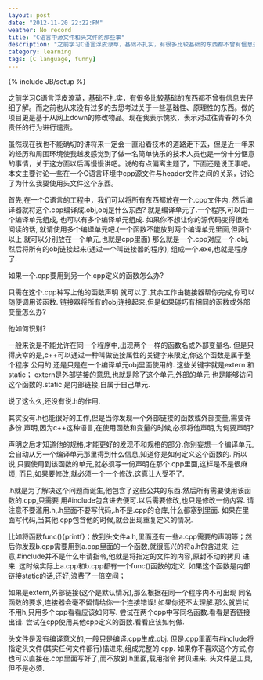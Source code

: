 ```yaml
---
layout: post
date: "2012-11-20 22:22:PM"
weather: No record
title: "C语言中源文件和头文件的那些事"
description: "之前学习C语言浮皮潦草，基础不扎实，有很多比较基础的东西都不曾有信息去仔细了解。而之前也从来没有过多的去思考过关于一些基础性、原理性的东西。"
category: learning 
tags: [C language, funny]
---
```

{% include JB/setup %}

之前学习C语言浮皮潦草，基础不扎实，有很多比较基础的东西都不曾有信息去仔细了解。而之前也从来没有过多的去思考过关于一些基础性、原理性的东西。做的项目更是基于从网上down的修改物品。现在我表示愧疚，表示对过往青春的不负责任的行为进行谴责。

虽然现在我也不能确切的讲将来一定会一直沿着技术的道路走下去，但是近一年来的经历和周围环境使我越发感觉到了做一名简单快乐的技术人员也是一份十分惬意的事情，关于这方面以后再慢慢讲吧。说的有点偏离主题了，下面还是说正事吧。本文主要讨论一些在一个C语言环境中cpp源文件与header文件之间的关系，讨论了为什么我要使用头文件这个东西。

首先,在一个C语言的工程中，我们可以将所有东西都放在一个.cpp文件内. 然后编译器就将这个.cpp编译成.obj,obj是什么东西? 就是编译单元了.一个程序,可以由一个编译单元组成, 也可以有多个编译单元组成. 如果你不想让你的源代码变得很难阅读的话, 就请使用多个编译单元吧.(一个函数不能放到两个编译单元里面,但两个以上 就可以分别放在一个单元,也就是cpp里面) 那么就是一个.cpp对应一个.obj,然后将所有的obj链接起来(通过一个叫链接器的程序), 组成一个.exe,也就是程序了.
 
如果一个.cpp要用到另一个.cpp定义的函数怎么办?

只需在这个.cpp种写上他的函数声明 就可以了.其余工作由链接器帮你完成,你可以随便调用该函数. 链接器将所有的obj连接起来,但是如果碰巧有相同的函数或外部变量怎么办?

他如何识别? 

一般来说是不能允许在同一个程序中,出现两个一样的函数名或外部变量名. 但是只得庆幸的是,c++可以通过一种叫做链接属性的关键字来限定,你这个函数是属于整个程序 公用的,还是只是在一个编译单元obj里面使用的. 这些关键字就是extern 和 static； extern是外部链接的意思,也就是除了这个单元,外部的单元 也是能够访问这个函数的.static 是内部链接,自属于自己单元. 

说了这么久,还没有说.h的作用.

其实没有.h也能很好的工作,但是当你发现一个外部链接的函数或外部变量,需要许多份 声明,因为c++这种语言,在使用函数和变量的时候,必须将他声明,为何要声明?

声明之后才知道他的规格,才能更好的发现不和规格的部分.你别妄想一个编译单元,会自动从另一个编译单元那里得到什么信息,知道你是如何定义这个函数的. 所以说,只要使用到该函数的单元,就必须写一份声明在那个.cpp里面,这样是不是很麻烦, 而且,如果要修改,就必须一个一个修改.这真让人受不了. 

.h就是为了解决这个问题而诞生,他包含了这些公共的东西.然后所有需要使用该函数的.cpp,只需要 用#include包含进去便可.以后需要修改,也只是修改一份内容. 请注意不要滥用.h,.h里面不要写代码,.h不是.cpp的仓库,什么都塞到里面. 如果在里面写代码,当其他.cpp包含他的时候,就会出现重复定义的情况.

比如将函数func(){printf}；放到头文件a.h,里面还有一些a.cpp需要的声明等；然后你发现b.cpp需要用到a.cpp里面的一个函数,就很高兴的将a.h包含进来. 注意,#include并不是什么申请指令,他就是将指定的文件的内容,原封不动的拷贝 进来. 这时候实际上a.cpp和b.cpp都有一个func()函数的定义. 如果这个函数是内部链接static的话,还好,浪费了一倍空间；

如果是extern,外部链接(这个是默认情况),那么根据在同一个程序内不可出现 同名函数的要求,连接器会毫不留情给你一个连接错误! 如果你还不太理解.那么就尝试不用h,只用多个cpp看看应该如何写. 尝试在两个cpp中写同名函数.看看是否链接出错. 尝试在cpp使用其他cpp定义的函数.看看应该如何做.

头文件是没有编译意义的,一般只是编译.cpp生成.obj. 但是.cpp里面有#include将指定头文件(其实任何文件都行)插进来,组成完整的.cpp. 如果你不喜欢这个方式,你也可以直接在.cpp里面写好了,而不放到.h里面,载用指令 拷贝进来. 头文件是工具,但不是必须.

